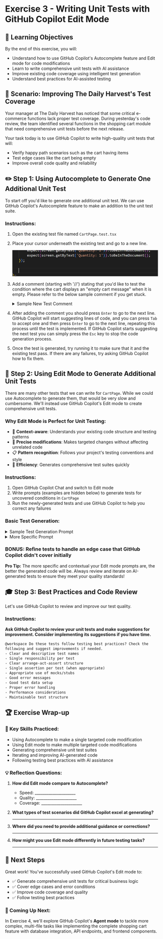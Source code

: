 # Exercise 3 - Writing Unit Tests with GitHub Copilot Edit Mode

## 🎯 Learning Objectives

By the end of this exercise, you will:
- Understand how to use GitHub Copilot's Autocomplete feature and Edit mode for code modifications
- Learn to write comprehensive unit tests with AI assistance
- Improve existing code coverage using intelligent test generation
- Understand best practices for AI-assisted testing

## 🍎 Scenario: Improving The Daily Harvest's Test Coverage

Your manager at The Daily Harvest has noticed that some critical e-commerce functions lack proper test coverage. During yesterday's code review, the team identified several functions in the shopping cart module that need comprehensive unit tests before the next release.

Your task today is to use GitHub Copilot to write high-quality unit tests that will:
- Verify happy path scenarios such as the cart having items
- Test edge cases like the cart being empty
- Improve overall code quality and reliability

## ✏️ Step 1: Using Autocomplete to Generate One Additional Unit Test

To start off you'd like to generate one additional unit test. We can use GitHub Copilot's Autocomplete feature to make an addition to the unit test suite.

### Instructions:
1. Open the existing test file named `CartPage.test.tsx`
2. Place your cursor underneath the existing test and go to a new line.

   ![](../../media/where-to-add-new-unit-test.png)

3. Add a comment (starting with '//') stating that you'd like to test the condition where the cart displays an "empty cart message" when it is empty. 
   Please refer to the below sample comment if you get stuck.

   <details>
   <summary>Sample New Test Comment</summary>

     ```
     // Verify that an empty cart message is displayed when the cart is empty.
     ```

   </details>

4. After adding the comment you should press `Enter` to go to the next line. GitHub Copilot will start suggesting lines of code, and you can press `Tab` to accept
   one and then press `Enter` to go to the next line, repeating this process until the test is implemented. If GitHub Copilot starts suggesting the next test 
   you can simply press the `Esc` key to stop the code generation process.

6. Once the test is generated, try running it to make sure that it and the existing test pass. If there are any failures, try asking GitHub Copilot how to fix them.

## 💭 Step 2: Using Edit Mode to Generate Additional Unit Tests

There are many other tests that we can write for `CartPage`. While we could use Autocomplete to generate them, that would be very slow and cumbersome. We'll instead
use GitHub Copilot's Edit mode to create comprehensive unit tests.

### Why Edit Mode is Perfect for Unit Testing:
- 🎯 **Context-aware**: Understands your existing code structure and testing patterns
- 🔧 **Precise modifications**: Makes targeted changes without affecting unrelated code
- 📋 **Pattern recognition**: Follows your project's testing conventions and style
- 🚀 **Efficiency**: Generates comprehensive test suites quickly

### Instructions:
1. Open GitHub Copilot Chat and switch to Edit mode
2. Write prompts (examples are hidden below) to generate tests for uncovered conditions in `CartPage`
3. Run the newly-generated tests and use GitHub Copilot to help you correct any failures

### Basic Test Generation:

<details>
  <summary>Sample Test Generation Prompt</summary>

  ```
  Generate comprehensive unit tests for the CartPage class. Make sure to generate tests that cover negative scenarios and edge cases.
  ```

</details>

<details>
  <summary>More Specific Prompt</summary>

  ```
  Add unit tests that cover the following conditions if they have not already been covered:
   - Checkout button is displayed
   - Checkout modal is rendered properly
   - Checkout modal is closed if the checkout is canceled
  ```

</details>

### BONUS: Refine tests to handle an edge case that GitHub Copilot didn't cover initially

**Pro Tip:** The more specific and contextual your Edit mode prompts are, the better the generated code will be. Always review and iterate on AI-generated tests to ensure they meet your quality standards!

## 🎓 Step 3: Best Practices and Code Review

Let's use GitHub Copilot to review and improve our test quality.

### Instructions:

**Ask GitHub Copilot to review your unit tests and make suggestions for improvement. Consider implementing its suggestions if you have time.**

```
@workspace Do these tests follow testing best practices? Check the following and suggest improvements if needed.
- Clear and descriptive test names
- Single responsibility per test
- Clear arrange-act-assert structure
- Single assertion per test (when appropriate)
- Appropriate use of mocks/stubs
- Good error messages
- Good test data setup
- Proper error handling
- Performance considerations
- Maintainable test structure
```

## 🏆 Exercise Wrap-up

### 🎯 Key Skills Practiced:
- Using Autocomplete to make a single targeted code modification
- Using Edit mode to make multiple targeted code modifications
- Generating comprehensive unit test suites
- Iterating and improving AI-generated code
- Following testing best practices with AI assistance

### 💡 Reflection Questions:
1. **How did Edit mode compare to Autocomplete?**
   - Speed: _____________________
   - Quality: _____________________
   - Coverage: _____________________

2. **What types of test scenarios did GitHub Copilot excel at generating?**
   _____________________________________

3. **Where did you need to provide additional guidance or corrections?**
   _____________________________________

4. **How might you use Edit mode differently in future testing tasks?**
   _____________________________________


## 🚀 Next Steps

Great work! You've successfully used GitHub Copilot's Edit mode to:
- ✅ Generate comprehensive unit tests for critical business logic
- ✅ Cover edge cases and error conditions
- ✅ Improve code coverage and quality
- ✅ Follow testing best practices

### 🔮 Coming Up Next:
In Exercise 4, we'll explore GitHub Copilot's **Agent mode** to tackle more complex, multi-file tasks like implementing the complete shopping cart feature with database integration, API endpoints, and frontend components.
